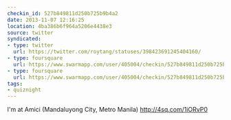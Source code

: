 ```yaml
---
checkin_id: 527b849811d250b725b9b4a2
date: 2013-11-07 12:16:25
location: 4ba386b6f964a5206e4438e3
source: twitter
syndicated:
- type: twitter
  url: https://twitter.com/roytang/statuses/398423691245404160/
- type: foursquare
  url: https://www.swarmapp.com/user/405004/checkin/527b849811d250b725b9b4a2?s=_lpxmiEGdawbhjbvmkgPwc1uEmI&ref=tw
- type: foursquare
  url: https://www.swarmapp.com/user/405004/checkin/527b849811d250b725b9b4a2?s=_lpxmiEGdawbhjbvmkgPwc1uEmI&ref=tw
tags:
- quiznight
---
```


I'm at Amici (Mandaluyong City, Metro Manila) http://4sq.com/1iORvP0